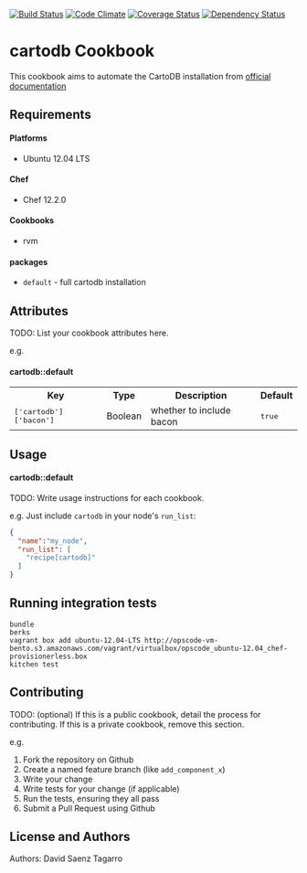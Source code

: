 [![Build Status](https://travis-ci.org/dsaenztagarro/cartodb-chef.svg?branch=master)](https://travis-ci.org/dsaenztagarro/cartodb-chef)
[![Code Climate](https://codeclimate.com/github/dsaenztagarro/cartodb-chef/badges/gpa.svg)](https://codeclimate.com/github/dsaenztagarro/cartodb-chef)
[![Coverage Status](https://coveralls.io/repos/dsaenztagarro/cartodb-chef/badge.svg?branch=master&service=github)](https://coveralls.io/github/dsaenztagarro/cartodb-chef?branch=master)
[![Dependency Status](https://gemnasium.com/dsaenztagarro/cartodb-chef.svg)](https://gemnasium.com/dsaenztagarro/cartodb-chef)

cartodb Cookbook
================

This cookbook aims to automate the CartoDB installation from [official documentation](http://cartodb.readthedocs.org/en/latest/install.html)

Requirements
------------

#### Platforms
- Ubuntu 12.04 LTS

#### Chef
- Chef 12.2.0

#### Cookbooks
- rvm

#### packages
- `default` - full cartodb installation 

Attributes
----------
TODO: List your cookbook attributes here.

e.g.
#### cartodb::default
<table>
  <tr>
    <th>Key</th>
    <th>Type</th>
    <th>Description</th>
    <th>Default</th>
  </tr>
  <tr>
    <td><tt>['cartodb']['bacon']</tt></td>
    <td>Boolean</td>
    <td>whether to include bacon</td>
    <td><tt>true</tt></td>
  </tr>
</table>

Usage
-----

#### cartodb::default
TODO: Write usage instructions for each cookbook.

e.g.
Just include `cartodb` in your node's `run_list`:

```json
{
  "name":"my_node",
  "run_list": [
    "recipe[cartodb]"
  ]
}
```

Running integration tests
-------------------------

```
bundle
berks
vagrant box add ubuntu-12.04-LTS http://opscode-vm-bento.s3.amazonaws.com/vagrant/virtualbox/opscode_ubuntu-12.04_chef-provisionerless.box
kitchen test
```

Contributing
------------
TODO: (optional) If this is a public cookbook, detail the process for contributing. If this is a private cookbook, remove this section.

e.g.
1. Fork the repository on Github
2. Create a named feature branch (like `add_component_x`)
3. Write your change
4. Write tests for your change (if applicable)
5. Run the tests, ensuring they all pass
6. Submit a Pull Request using Github

License and Authors
-------------------
Authors: David Saenz Tagarro

